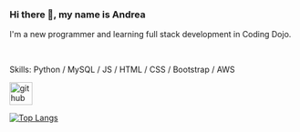 ### Hi there 👋, my name is Andrea

I'm a new programmer and learning full stack development in Coding Dojo.

<br/>

Skills: Python / MySQL / JS / HTML / CSS / Bootstrap / AWS




[<img src='https://cdn.jsdelivr.net/npm/simple-icons@3.0.1/icons/github.svg' alt='github' height='40'>](https://github.com/andreachou)  

[![Top Langs](https://github-readme-stats.vercel.app/api/top-langs/?username=andreachou)](https://github.com/anuraghazra/github-readme-stats)

